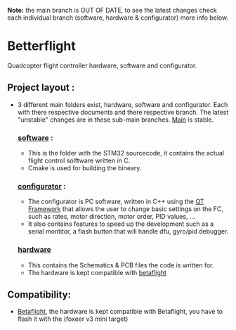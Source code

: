**Note:** the main branch is OUT OF DATE, to see the latest changes check each individual branch (software, hardware & configurator) more info below.

# Betterflight
Quadcopter flight controller hardware, software and configurator.

## Project layout :
- 3 different main folders exist, hardware, software and configurator. Each with there respective documents and there respective branch. The latest "unstable" changes are in these sub-main branches. [Main](https://github.com/IDV7/betterflight) is stable.

  ### [software](https://github.com/IDV7/betterflight/tree/main/software) :
  - This is the folder with the STM32 sourcecode, it contains the actual flight control solftware written in C.
  - Cmake is used for building the bineary.

  ### [configurator](https://github.com/IDV7/betterflight/tree/main/configurator) :
  - The configurator is PC software, written in C++ using the [QT Framework](https://www.qt.io/product/qt6) that allows the user to change basic settings on the FC, such as rates, motor direction, motor order, PID values, ...
  - It also contains features to speed up the development such as a serial montitor, a flash button that will handle dfu, gyro/pid debugger.

  ### [hardware](https://github.com/IDV7/betterflight/tree/main/hardware)
  - This contains the Schematics & PCB files the code is written for.
  - The hardware is kept compatible with [betaflight](https://betaflight.com/)



## Compatibility:

- [Betaflight](https://betaflight.com/), the hardware is kept compatible with Betaflight, you have to flash it with the (foxeer v3 mini target)
  
